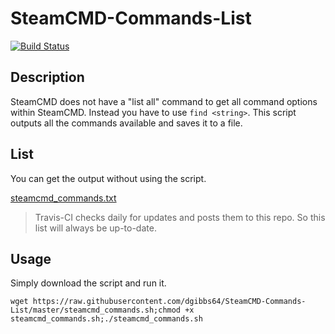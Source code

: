 
# SteamCMD-Commands-List
[![Build Status](https://travis-ci.org/dgibbs64/SteamCMD-Commands-List.svg?branch=master)](https://travis-ci.org/dgibbs64/SteamCMD-Commands-List)

## Description

SteamCMD does not have a "list all" command to get all command options within SteamCMD.
Instead you have to use `find <string>`.
This script outputs all the commands available and saves it to a file.

## List
You can get the output without using the script.

[steamcmd_commands.txt](https://github.com/dgibbs64/SteamCMD-Commands-List/blob/master/steamcmd_commands.txt)
> Travis-CI checks daily for updates and posts them to this repo. So this list will always be up-to-date.

## Usage

Simply download the script and run it.

	wget https://raw.githubusercontent.com/dgibbs64/SteamCMD-Commands-List/master/steamcmd_commands.sh;chmod +x steamcmd_commands.sh;./steamcmd_commands.sh


